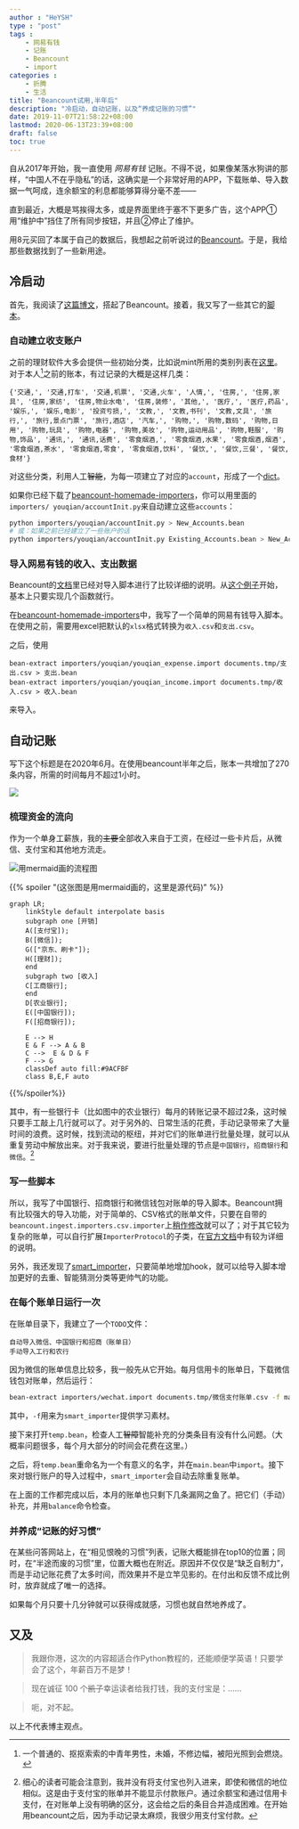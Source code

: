 ```yaml
---
author : "HeYSH"
type : "post"
tags :
    - 网易有钱
    - 记账
    - Beancount
    - import
categories :
    - 折腾
    - 生活
title: "Beancount试用,半年后"
description: "冷启动，自动记账，以及“养成记账的习惯”"
date: 2019-11-07T21:58:22+08:00
lastmod: 2020-06-13T23:39+08:00
draft: false
toc: true
---
```

自从2017年开始，我一直使用 *网易有钱* 记账。不得不说，如果像某落水狗讲的那样，“中国人不在乎隐私”的话，这确实是一个非常好用的APP，下载账单、导入数据一气呵成，连余额宝的利息都能够算得分毫不差——

直到最近，大概是骂挨得太多，或是界面里终于塞不下更多广告，这个APP①用“维护中”挡住了所有同步按钮，并且②停止了维护。

用8元买回了本属于自己的数据后，我想起之前听说过的[Beancount](https://www.byvoid.com/zht/blog/beancount-bookkeeping-1)。于是，我给那些数据找到了一些新用途。

## 冷启动

首先，我阅读了[这篇博文](https://yuchi.me/post/beancount-intro/)，搭起了Beancount。接着，我又写了一些其它的[脚本](https://github.com/heyeshuang/beancount-homemade-importers)。

### 自动建立收支账户

之前的理财软件大多会提供一些初始分类，比如说mint所用的类别列表在[这里](https://www.mint.com/mint-categories)。
对于本人[^self]之前的账本，有过记录的大概是这样几类：

`
{'交通,',
 '交通,打车',
 '交通,机票',
 '交通,火车',
 '人情,',
 '住房,',
 '住房,家具',
 '住房,家纺',
 '住房,物业水电',
 '住房,装修',
 '其他,',
 '医疗,',
 '医疗,药品',
 '娱乐,',
 '娱乐,电影',
 '投资亏损,',
 '文教,',
 '文教,书刊',
 '文教,文具',
 '旅行,',
 '旅行,景点门票',
 '旅行,酒店',
 '汽车,',
 '购物,',
 '购物,数码',
 '购物,日用',
 '购物,玩具',
 '购物,电器',
 '购物,美妆',
 '购物,运动用品',
 '购物,鞋服',
 '购物,饰品',
 '通讯,',
 '通讯,话费',
 '零食烟酒,',
 '零食烟酒,水果',
 '零食烟酒,烟酒',
 '零食烟酒,茶水',
 '零食烟酒,零食',
 '零食烟酒,饮料',
 '餐饮,',
 '餐饮,三餐',
 '餐饮,食材'}
`

对这些分类，利用人工~~智能~~，为每一项建立了对应的`account`，形成了一个[dict](https://github.com/heyeshuang/beancount-homemade-importers/blob/master/importers/youqian/youqianDict.py)。

如果你已经下载了[beancount-homemade-importers](https://github.com/heyeshuang/beancount-homemade-importers)，你可以用里面的`importers/
youqian/accountInit.py`来自动建立这些`accounts`：

```bash
python importers/youqian/accountInit.py > New_Accounts.bean
# 或：如果之前已经建立了一些账户的话
python importers/youqian/accountInit.py Existing_Accounts.bean > New_Accounts.bean
```

### 导入网易有钱的收入、支出数据

Beancount的[文档](https://docs.google.com/document/d/11EwQdujzEo2cxqaF5PgxCEZXWfKKQCYSMfdJowp_1S8/edit#)里已经对导入脚本进行了比较详细的说明。从[这个例子](https://bitbucket.org/blais/beancount/src/tip/examples/ingest/office/importers/utrade/)开始，基本上只要实现几个函数就行。

在[beancount-homemade-importers](https://github.com/heyeshuang/beancount-homemade-importers)中，我写了一个简单的网易有钱导入脚本。在使用之前，需要用excel把默认的`xlsx`格式转换为`收入.csv`和`支出.csv`。

之后，使用

```
bean-extract importers/youqian/youqian_expense.import documents.tmp/支出.csv > 支出.bean
bean-extract importers/youqian/youqian_income.import documents.tmp/收入.csv > 收入.bean
```

来导入。

## 自动记账

写下这个标题是在2020年6月。在使用beancount半年之后，账本一共增加了270条内容，所需的时间每月不超过1小时。

![](条目.png)

### 梳理资金的流向

作为一个单身工薪族，我的~~主要~~全部收入来自于工资，在经过一些卡片后，从微信、支付宝和其他地方流走。

![用mermaid画的流程图](mermaid-diagram.svg)

{{% spoiler "(这张图是用mermaid画的，这里是源代码)" %}}
```mermaid
graph LR;
    linkStyle default interpolate basis
    subgraph one [开销]
    A([支付宝]);
    B([微信]);
    G(["京东、刷卡"]);
    H([理财]);
    end
    subgraph two [收入]
    C[工商银行];
    end
    D[农业银行];
    E([中国银行]);
    F([招商银行]);

    E --> H
    E & F --> A & B
    C -->  E & D & F
    F --> G
    classDef auto fill:#9ACFBF
    class B,E,F auto
```
{{%/spoiler%}}

其中，有一些银行卡（比如图中的农业银行）每月的转账记录不超过2条，这时候只要手工敲上几行就可以了。对于另外的、日常生活的花费，手动记录带来了大量时间的浪费。这时候，找到流动的枢纽，并对它们的账单进行批量处理，就可以从重复劳动中解放出来。对于我来说，要进行批量处理的节点是`中国银行`，`招商银行`和`微信`。[^alipay]

### 写一些脚本

所以，我写了中国银行、招商银行和微信钱包对账单的导入脚本。Beancount拥有比较强大的导入功能，对于简单的、CSV格式的账单文件，只要在自带的`beancount.ingest.importers.csv.importer`上[稍作修改](https://github.com/heyeshuang/beancount-homemade-importers/blob/master/importers/boc.import)就可以了；对于其它较为复杂的账单，可以自行扩展`ImporterProtocol`的子类，在[官方文档](https://docs.google.com/document/d/11EwQdujzEo2cxqaF5PgxCEZXWfKKQCYSMfdJowp_1S8/edit#heading=h.z153vh2ll6ix)中有较为详细的说明。

另外，我还发现了[smart_importer](https://github.com/beancount/smart_importer)，只要简单地增加hook，就可以给导入脚本增加更好的去重、智能猜测分类等更帅气的功能。

### 在每个账单日运行一次

在账单目录下，我建立了一个`TODO`文件：

```
自动导入微信、中国银行和招商（账单日）
手动导入工行和农行
```
因为微信的账单信息比较多，我一般先从它开始。每月信用卡的账单日，下载微信钱包对账单，然后运行：

```bash
bean-extract importers/wechat.import documents.tmp/微信支付账单.csv -f main.bean > temp.bean 
```

其中，`-f`用来为`smart_importer`提供学习素材。

接下来打开`temp.bean`，检查人工~~智障~~智能补充的分类条目有没有什么问题。（大概率问题很多，每个月大部分的时间会花费在这里。）

之后，将`temp.bean`重命名为一个有意义的名字，并在`main.bean`中`import`。接下來对银行账户的导入过程中，`smart_importer`会自动去除重复账单。

在上面的工作都完成以后，本月的账单也只剩下几条漏网之鱼了。把它们（手动）补充，并用`balance`命令检查。


### 并养成“记账的好习惯”

在某些问答网站上，在“相见恨晚的习惯”列表，记账大概能排在top10的位置；同时，在“半途而废的习惯”里，位置大概也在附近。原因并不仅仅是“缺乏自制力”，而是手动记账花费了太多时间，而效果并不是立竿见影的。在付出和反馈不成比例时，放弃就成了唯一的选择。

如果每个月只要十几分钟就可以获得成就感，习惯也就自然地养成了。

## 又及

> 我跟你港，这次的内容超适合作Python教程的，还能顺便学英语！只要学会了这个，年薪百万不是梦！

> 现在诚征 100 个~~凯子~~幸运读者给我打钱，我的支付宝是：……

> 呃，对不起。

以上不代表博主观点。


[^self]:一个普通的、抠抠索索的中青年男性，未婚，不修边幅，被阳光照到会燃烧。
[^alipay]:细心的读者可能会注意到，我并没有将支付宝也列入进来，即使和微信的地位相似。这是由于支付宝的账单并不能显示付款账户。通过余额宝和通过信用卡支付，在对账单上没有明确的区分，这会给之后的条目合并造成困难。在开始用beancount之后，因为手动记录太麻烦，我很少用支付宝付款。